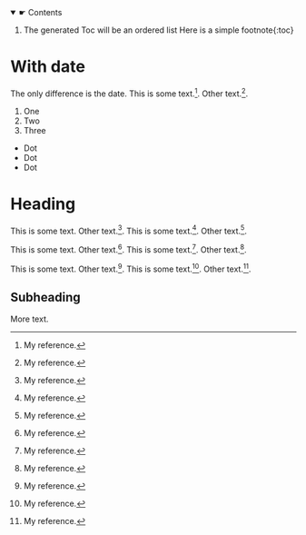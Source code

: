 <nav>
<details open>

  <summary>☛ Contents</summary>

1. The generated Toc will be an ordered list Here is a simple footnote{:toc}
<!--  
<ol>
	<li><a href="index.html">home</a>
		<ol>
			<li><a href="words.html">first</a></li>
			<li><a href="index.html">second</a></li>
		</ol></li>
	<li><a href="words.html">Putting </a></li>
	<li><a href="index.html">contact</a></li>
	<li><a href="index.html">questions</a></li>
</ol>
-->
</details>
</nav>

  
# With date

The only difference is the date. This is some text.[^1]. Other text.[^footnote].
[^1]: My reference.


1. One
2. Two
3. Three

* Dot
* Dot
* Dot

# Heading
This is some text. Other text.[^footnote]. This is some text.[^\*]. Other text.[^footnote].
[^footnote]: My reference.
[^\*]: My reference.


This is some text. Other text.[^footnote]. This is some text.[^\*]. Other text.[^footnote].
[^footnote]: Mid foot.
[^\*]: Mid asterisk.


This is some text. Other text.[^footnote]. This is some text.[^\*]. Other text.[^footnote].
[^footnote]: My reference.
[^\*]: My reference.


## Subheading

More text.
